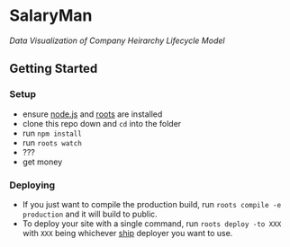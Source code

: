 SalaryMan
==========

*Data Visualization of Company Heirarchy Lifecycle Model*

Getting Started
---------------

### Setup

- ensure [node.js](http://nodejs.org) and [roots](http://roots.cx) are installed
- clone this repo down and `cd` into the folder
- run `npm install`
- run `roots watch`
- ???
- get money

### Deploying

- If you just want to compile the production build, run
  `roots compile -e production` and it will build to public.
- To deploy your site with a single command, run `roots deploy -to XXX` with
  `XXX` being whichever [ship](https://github.com/carrot/ship#usage) deployer
  you want to use.
